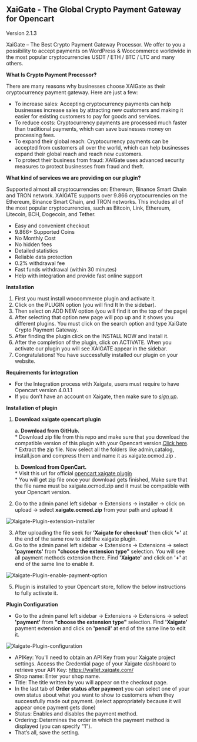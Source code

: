 XaiGate - The Global Crypto Payment Gateway for Opencart
-----------------------------------------------------------

Version 2.1.3

XaiGate – The Best Crypto Payment Gateway Processor. We offer to you a possibility to accept payments on WordPress & Woocommerce worldwide in the most popular cryptocurrencies USDT / ETH / BTC / LTC and many others.

**What Is Crypto Payment Processor?**

There are many reasons why businesses choose XAIGate as their cryptocurrency payment gateway. Here are just a few:

- To increase sales: Accepting cryptocurrency payments can help businesses increase sales by attracting new customers and making it easier for existing customers to pay for goods and services.
- To reduce costs: Cryptocurrency payments are processed much faster than traditional payments, which can save businesses money on processing fees.
- To expand their global reach: Cryptocurrency payments can be accepted from customers all over the world, which can help businesses expand their global reach and reach new customers.
- To protect their business from fraud: XAIGate uses advanced security measures to protect businesses from fraud and theft.


**What kind of services we are providing on our plugin?**

Supported almost all cryptocurrencies on: Ethereum, Binance Smart Chain and TRON network. XAIGATE supports over 9.866 cryptocurrencies on the Ethereum, Binance Smart Chain, and TRON networks. This includes all of the most popular cryptocurrencies, such as Bitcoin, Link, Ethereum, Litecoin, BCH, Dogecoin, and Tether.

- Easy and convenient checkout
- 9.866+ Supported Coins
- No Monthly Cost
- No hidden fees
- Detailed statistics
- Reliable data protection
- 0.2% withdrawal fee
- Fast funds withdrawal (within 30 minutes)
- Help with integration and provide fast online support

**Installation**
1. First you must install woocommerce plugin and activate it.
2. Click on the PLUGIN option (you will find It In the sidebar).
3. Then select on ADD NEW option (you will find it on the top of the page)
4. After selecting that option new page will pop up and it shows you different plugins. You must click on the search option and type XaiGate Crypto Payment Gateway.
5. After finding the plugin click on the INSTALL NOW and Install it.
6. After the completion of the plugin, click on ACTIVATE. When you activate our plugin you will see XAIGATE appear in the sidebar.
7. Congratulations! You have successfully installed our plugin on your website.

**Requirements for integration**
* For the Integration process with Xaigate, users must require to have  Opencart version 4.0.1.1
* If you don’t have an account on Xaigate, then make sure to [*sign up*](https://wallet.xaigate.com/register). 

**Installation of plugin**
1. **Download xaigate opencart plugin** 
	
	a. **Download from GitHub.**<br> 
		* Download zip file from this repo and make sure that you download the compatible version of this plugin with your Opencart version.[Click here](https://github.com/XAIGATE/opencart/releases).<br> 
		* Extract the zip file. Now select all the folders like admin,catalog, install.json and compress them and name it as xaigate.ocmod.zip .<br>
	
	b. **Download from OpenCart.**<br> 
		* Visit this url for official [opencart xaigate plugin](https://www.opencart.com/index.php?route=marketplace/extension/info&extension_id=45911)<br> 
		* You will get zip file once your download gets finished, Make sure that the file name must be xaigate.ocmod.zip and it must be compatible with your Opencart version.
		
2. Go to the admin panel left sidebar -> Extensions -> installer -> click on upload -> select **xaigate.ocmod.zip** from your path and upload it

![Xaigate-Plugin-extension-installer](https://www.xaigate.com/wp-content/uploads/2024/03/opencart-config-2.png)

3. After uploading the file seek for **‘Xaigate for checkout’** then click **‘+’** at the end of the same row to add the xaigate plugin.
4. Go to the admin panel left sidebar -> Extensions -> Extensions -> select **'payments'** from **"choose the extension type"** selection. You will see all payment methods extension there. Find **'Xaigate'** and click on **'+'** at end of the same line to enable it.

![Xaigate-Plugin-enable-payment-option](https://www.xaigate.com/wp-content/uploads/2024/03/opencart-config-3.png)

5. Plugin is installed to your Opencart store, follow the below instructions to fully activate it.

**Plugin Configuration**
* Go to the admin panel left sidebar -> Extensions -> Extensions -> select **'payment'** from **"choose the extension type"** selection. Find **'Xaigate'** payment extension and click on **'pencil'** at end of the same line to edit it.

![Xaigate-Plugin-configuration](https://www.xaigate.com/wp-content/uploads/2024/03/opencart-config-4.png)

* APIKey: You'll need to obtain an API Key from your Xaigate project settings. Access the Credential page of your Xaigate dashboard to retrieve your API Key: https://wallet.xaigate.com/
* Shop name: Enter your shop name.
* Title: The title written by you will appear on the checkout page.
* In the last tab of **Order status after payment** you can select one of your own status about what you want to show to customers when they successfully made out payment. 
(select appropriately because it will appear once payment gets done)
* Status: Enables and disables the payment method.
* Ordering: Determines the order in which the payment method is displayed (you can specify "1").
* That’s all, save the setting.